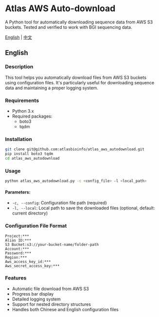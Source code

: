 # Atlas AWS Auto-download

A Python tool for automatically downloading sequence data from AWS S3 buckets. Tested and verified to work with BGI sequencing data.

[English](#english) | [中文](#chinese)

## English

### Description
This tool helps you automatically download files from AWS S3 buckets using configuration files. It's particularly useful for downloading sequence data and maintaining a proper logging system.

### Requirements
- Python 3.x
- Required packages:
  - boto3
  - tqdm

### Installation
```bash
git clone git@github.com:atlasbioinfo/atlas_aws_autodownload.git
pip install boto3 tqdm
cd atlas_aws_autodownload
```

### Usage
```bash
python atlas_aws_autodownload.py -c <config_file> -l <local_path>
```

#### Parameters:
- `-c, --config`: Configuration file path (required)
- `-l, --local`: Local path to save the downloaded files (optional, default: current directory)

### Configuration File Format
```plaintext
Project:***
Alias ID:***
S3 Bucket:s3://your-bucket-name/folder-path
Account:***
Password:***
Region:***
Aws_access_key_id:***
Aws_secret_access_key:***
```

### Features
- Automatic file download from AWS S3
- Progress bar display
- Detailed logging system
- Support for nested directory structures
- Handles both Chinese and English configuration files

